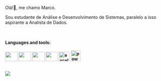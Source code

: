 Olá!👋, me chamo Marco.

Sou estudante de Análise e Desenvolvimento de Sistemas, paralelo a isso aspirante a Analista de Dados.

<br/>
<br/>
<strong>Languages and tools:
<br/>
<br/>
<div style="display: inline-block;">
  <img height="30" width="40"  src="https://cdn.jsdelivr.net/gh/devicons/devicon/icons/html5/html5-original.svg" />
  <img height="30" width="40" src="https://cdn.jsdelivr.net/gh/devicons/devicon/icons/css3/css3-original.svg" />
  <img height="30" width="40" src="https://cdn.jsdelivr.net/gh/devicons/devicon@latest/icons/mysql/mysql-original.svg" />   
  <img height="30" width="40" src="https://cdn.jsdelivr.net/gh/devicons/devicon@latest/icons/postgresql/postgresql-original-wordmark.svg" />
  <img src="https://camo.githubusercontent.com/2b30bbf2d9553419d55f408d417310bcfa9276f17f21f6374f444179fdf3ccf1/68747470733a2f2f7365656b6c6f676f2e636f6d2f696d616765732f452f657863656c2d6c6f676f2d393734424646394342392d7365656b6c6f676f2e636f6d2e706e67" alt="excel" width="35" height="30" data-canonical-src="https://seeklogo.com/images/E/excel-logo-974BFF9CB9-seeklogo.com.png" style="max-width: 100%;">
  <img src="https://camo.githubusercontent.com/4479a8926b417285dc052660308e5462e321e2cf3f4f6409397d2ef450de4270/68747470733a2f2f75706c6f61642e77696b696d656469612e6f72672f77696b6970656469612f636f6d6d6f6e732f7468756d622f632f63662f4e65775f506f7765725f42495f4c6f676f2e7376672f36333070782d4e65775f506f7765725f42495f4c6f676f2e7376672e706e67" alt="powerbi" width="30" height="35" data-canonical-src="https://upload.wikimedia.org/wikipedia/commons/thumb/c/cf/New_Power_BI_Logo.svg/630px-New_Power_BI_Logo.svg.png" style="max-width: 100%;">
</div>
  
##

<a href="https://www.linkedin.com/in/marco-asouza/" target="_blank"><img src="https://img.shields.io/badge/-LinkedIn-%230077B5?style=for-the-badge&logo=linkedin&logoColor=white" target="_blank"/></a>
